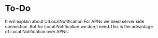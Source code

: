 # To-Do
It will explain about UILocalNotification
For APNs we need server side connection .But for Local Notification we don;t need.This is the advantage of Local Notification over APNs.

